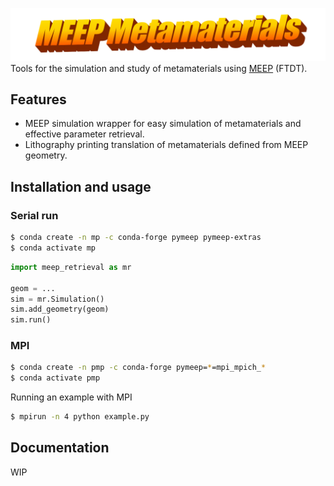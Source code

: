 ![](doc/img/wordart.png)
Tools for the simulation and study of metamaterials using [MEEP](https://github.com/NanoComp/meep) (FTDT).
 
## Features
- MEEP simulation wrapper for easy simulation of metamaterials and effective parameter retrieval.
- Lithography printing translation of metamaterials defined from MEEP geometry.

## Installation and usage
### Serial run
```bash
$ conda create -n mp -c conda-forge pymeep pymeep-extras
$ conda activate mp
```
```python
import meep_retrieval as mr

geom = ...
sim = mr.Simulation()
sim.add_geometry(geom)
sim.run()
```

### MPI
```bash
$ conda create -n pmp -c conda-forge pymeep=*=mpi_mpich_*
$ conda activate pmp
```
Running an example with MPI
```bash
$ mpirun -n 4 python example.py
```

## Documentation
WIP